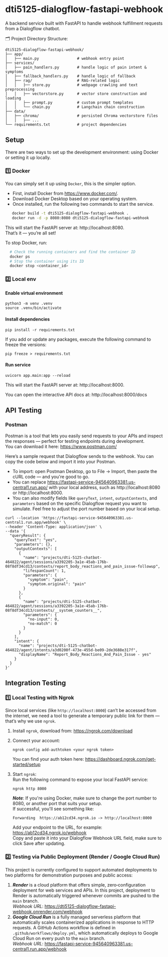 # dti5125-dialogflow-fastapi-webhook
A backend service built with FastAPI to handle webhook fulfillment requests from a Dialogflow chatbot.  

🗂 Project Directory Structure:
```
dti5125-dialogflow-fastapi-webhook/
├── app/
│   ├── main.py                 # webhook entry point
├── services/
│   ├── pain_handlers.py        # handle logic of pain intent & symptoms
│   ├── fallback_handlers.py    # handle logic of fallback
│   ├── rag/                    # RAG-related logic
│   │   ├── store.py            # webpage crawling and text preprocessing
│   │   ├── vectorstore.py      # vector store construction and loading
│   │   ├── prompt.py           # custom prompt templates
│   │   └── chain.py            # Langchain chain construction
├── data/                       
│   ├── chroma/                 # persisted Chroma vectorstore files
│   │   ├── ...  
└── requirements.txt            # project dependencies
```

## Setup
There are two ways to set up the development environment: using Docker or setting it up locally.
### 1️⃣ Docker

You can simply set it up using `Docker`, this is the simpler option.  
- First, install Docker from https://www.docker.com/.
- Download Docker Desktop based on your operating system.
- Once installed, run the following two commands to start the service.
  
```bash
   docker build -t dti5125-dialogflow-fastapi-webhook .
   docker run -d -p 8080:8080 dti5125-dialogflow-fastapi-webhook
```
This will start the FastAPI server at: http://localhost:8080.  
That’s it — you’re all set!

To stop Docker, run:
```bash
  # Check the running containers and find the container ID
  docker ps
  # Stop the container using its ID
  docker stop <container_id>
```

### 2️⃣ Local env
#### Enable virtual environment
```
python3 -m venv .venv
source .venv/bin/activate
```
#### Install dependencies
```
pip install -r requirements.txt
```
If you add or update any packages, execute the following command to freeze the versions:
```
pip freeze > requirements.txt
```
#### Run service
```
uvicorn app.main:app --reload
```
This will start the FastAPI server at: http://localhost:8000.

You can open the interactive API docs at: http://localhost:8000/docs

## API Testing
### Postman
Postman is a tool that lets you easily send requests to your APIs and inspect the responses — perfect for testing endpoints during development.  
You can download it here: https://www.postman.com/  

Here’s a sample request that Dialogflow sends to the webhook. You can copy the code below and import it into your Postman.
- To import: open Postman Desktop, go to File → Import, then paste the cURL code — and you're good to go.
- You can replace https://fastapi-service-945640963381.us-central1.run.app/ with your local address, such as http://localhost:8080 or http://localhost:8000.
- You can also modify fields like `queryText`, `intent`, `outputContexts`, and `parameters` based on the specific Dialogflow request you want to simulate.
Feel free to adjust the port number based on your local setup.
```curl
curl --location 'https://fastapi-service-945640963381.us-central1.run.app/webhook' \
--header 'Content-Type: application/json' \
--data '{
  "queryResult": {
    "queryText": "yes",
    "parameters": {},
    "outputContexts": [
      {
        "name": "projects/dti-5125-chatbot-464822/agent/sessions/a3392205-3a1e-45ab-176b-08f8df34cd13/contexts/report_body_reactions_and_pain_issue-followup",
        "lifespanCount": 1,
        "parameters": {
          "symptom": "pain",
          "symptom.original": "pain"
        }
      },
      {
        "name": "projects/dti-5125-chatbot-464822/agent/sessions/a3392205-3a1e-45ab-176b-08f8df34cd13/contexts/__system_counters__",
        "parameters": {
          "no-input": 0,
          "no-match": 0
        }
      }
    ],
    "intent": {
      "name": "projects/dti-5125-chatbot-464822/agent/intents/a3d0200f-473e-455d-be09-2de3688e317f",
      "displayName": "Report_Body_Reactions_And_Pain_Issue - yes"
    }
  }
}'
```

## Integration Testing
### 1️⃣ Local Testing with Ngrok
Since local services (like `http://localhost:8000`) can’t be accessed from the internet, we need a tool to generate a temporary public link for them — that’s why we use `ngrok`.
1. Install `ngrok`, download from: https://ngrok.com/download
2. Connect your account:
    ```
    ngrok config add-authtoken <your ngrok token>
    ```
   You can find your auth token here: https://dashboard.ngrok.com/get-started/setup

3. Start `ngrok`:  
   Run the following command to expose your local FastAPI service:  
    ```
    ngrok http 8000
    ```
   _**Note**_: If you're using Docker, make sure to change the port number to 8080, or another port that suits your setup.  
    If successful, you'll see something like:
    ```
    Forwarding  https://ab12cd34.ngrok.io -> http://localhost:8000
    ```
    Add your endpoint to the URL, for example: https://ab12cd34.ngrok.io/webhook  
   Copy and paste it into your Dialogflow Webhook URL field, make sure to click Save after updating.

### 2️⃣ Testing via Public Deployment (Render / Google Cloud Run)
This project is currently configured to support automated deployments to two platforms for demonstration purposes and public access:
1. **_Render_** is a cloud platform that offers simple, zero‑configuration deployment for web services and APIs. In this project, deployment to Render is automatically triggered whenever commits are pushed to the `main` branch.  
   _Webhook URL_: https://dti5125-dialogflow-fastapi-webhook.onrender.com/webhook
2. **_Google Cloud Run_** is a fully managed serverless platform that automatically scales containerized applications in response to HTTP requests.  A GitHub Actions workflow is defined in `.github/workflows/deploy.yml`, which automatically deploys to Google Cloud Run on every push to the `main` branch.  
   _Webhook URL_: https://fastapi-service-945640963381.us-central1.run.app/webhook
